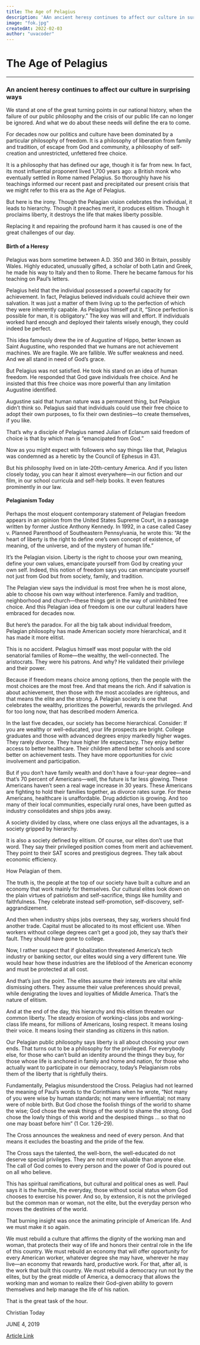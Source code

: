 ```yaml
---
title: The Age of Pelagius
description: 'AAn ancient heresy continues to affect our culture in surprising ways.'
image: "fok.jpg"
createdAt: 2022-02-03
author: "uvacoder"
---
```


# The Age of Pelagius
---------
### An ancient heresy continues to affect our culture in surprising ways

We stand at one of the great turning points in our national history, when the failure of our public philosophy and the crisis of our public life can no longer be ignored. And what we do about these needs will define the era to come.

For decades now our politics and culture have been dominated by a particular philosophy of freedom. It is a philosophy of liberation from family and tradition, of escape from God and community, a philosophy of self-creation and unrestricted, unfettered free choice.

It is a philosophy that has defined our age, though it is far from new. In fact, its most influential proponent lived 1,700 years ago: a British monk who eventually settled in Rome named Pelagius. So thoroughly have his teachings informed our recent past and precipitated our present crisis that we might refer to this era as the Age of Pelagius.

But here is the irony. Though the Pelagian vision celebrates the individual, it leads to hierarchy. Though it preaches merit, it produces elitism. Though it proclaims liberty, it destroys the life that makes liberty possible.

Replacing it and repairing the profound harm it has caused is one of the great challenges of our day.

#### Birth of a Heresy

Pelagius was born sometime between A.D. 350 and 360 in Britain, possibly Wales. Highly educated, unusually gifted, a scholar of both Latin and Greek, he made his way to Italy and then to Rome. There he became famous for his teaching on Paul’s letters.

Pelagius held that the individual possessed a powerful capacity for achievement. In fact, Pelagius believed individuals could achieve their own salvation. It was just a matter of them living up to the perfection of which they were inherently capable. As Pelagius himself put it, “Since perfection is possible for man, it is obligatory.” The key was will and effort. If individuals worked hard enough and deployed their talents wisely enough, they could indeed be perfect.

This idea famously drew the ire of Augustine of Hippo, better known as Saint Augustine, who responded that we humans are not achievement machines. We are fragile. We are fallible. We suffer weakness and need. And we all stand in need of God’s grace.

But Pelagius was not satisfied. He took his stand on an idea of human freedom. He responded that God gave individuals free choice. And he insisted that this free choice was more powerful than any limitation Augustine identified.

Augustine said that human nature was a permanent thing, but Pelagius didn’t think so. Pelagius said that individuals could use their free choice to adopt their own purposes, to fix their own destinies—to create themselves, if you like.

That’s why a disciple of Pelagius named Julian of Eclanum said freedom of choice is that by which man is “emancipated from God.”

Now as you might expect with followers who say things like that, Pelagius was condemned as a heretic by the Council of Ephesus in 431.

But his philosophy lived on in late-20th-century America. And if you listen closely today, you can hear it almost everywhere—in our fiction and our film, in our school curricula and self-help books. It even features prominently in our law.

#### Pelagianism Today

Perhaps the most eloquent contemporary statement of Pelagian freedom appears in an opinion from the United States Supreme Court, in a passage written by former Justice Anthony Kennedy. In 1992, in a case called Casey v. Planned Parenthood of Southeastern Pennsylvania, he wrote this: “At the heart of liberty is the right to define one’s own concept of existence, of meaning, of the universe, and of the mystery of human life.”

It’s the Pelagian vision. Liberty is the right to choose your own meaning, define your own values, emancipate yourself from God by creating your own self. Indeed, this notion of freedom says you can emancipate yourself not just from God but from society, family, and tradition.

The Pelagian view says the individual is most free when he is most alone, able to choose his own way without interference. Family and tradition, neighborhood and church—these things get in the way of uninhibited free choice. And this Pelagian idea of freedom is one our cultural leaders have embraced for decades now.

But here’s the paradox. For all the big talk about individual freedom, Pelagian philosophy has made American society more hierarchical, and it has made it more elitist.

This is no accident. Pelagius himself was most popular with the old senatorial families of Rome—the wealthy, the well-connected. The aristocrats. They were his patrons. And why? He validated their privilege and their power.

Because if freedom means choice among options, then the people with the most choices are the most free. And that means the rich. And if salvation is about achievement, then those with the most accolades are righteous, and that means the elite and the strong. A Pelagian society is one that celebrates the wealthy, prioritizes the powerful, rewards the privileged. And for too long now, that has described modern America.

In the last five decades, our society has become hierarchical. Consider: If you are wealthy or well-educated, your life prospects are bright. College graduates and those with advanced degrees enjoy markedly higher wages. They rarely divorce. They have higher life expectancy. They enjoy better access to better healthcare. Their children attend better schools and score better on achievement tests. They have more opportunities for civic involvement and participation.

But if you don’t have family wealth and don’t have a four-year degree—and that’s 70 percent of Americans—well, the future is far less glowing. These Americans haven’t seen a real wage increase in 30 years. These Americans are fighting to hold their families together, as divorce rates surge. For these Americans, healthcare is unaffordable. Drug addiction is growing. And too many of their local communities, especially rural ones, have been gutted as industry consolidates and ships jobs away.

A society divided by class, where one class enjoys all the advantages, is a society gripped by hierarchy.

It is also a society defined by elitism. Of course, our elites don’t use that word. They say their privileged position comes from merit and achievement. They point to their SAT scores and prestigious degrees. They talk about economic efficiency.

How Pelagian of them.

The truth is, the people at the top of our society have built a culture and an economy that work mainly for themselves. Our cultural elites look down on the plain virtues of patriotism and self-sacrifice, things like humility and faithfulness. They celebrate instead self-promotion, self-discovery, self-aggrandizement.

And then when industry ships jobs overseas, they say, workers should find another trade. Capital must be allocated to its most efficient use. When workers without college degrees can’t get a good job, they say that’s their fault. They should have gone to college.

Now, I rather suspect that if globalization threatened America’s tech industry or banking sector, our elites would sing a very different tune. We would hear how these industries are the lifeblood of the American economy and must be protected at all cost.

And that’s just the point. The elites assume their interests are vital while dismissing others. They assume their value preferences should prevail, while denigrating the loves and loyalties of Middle America. That’s the nature of elitism.

And at the end of the day, this hierarchy and this elitism threaten our common liberty. The steady erosion of working-class jobs and working-class life means, for millions of Americans, losing respect. It means losing their voice. It means losing their standing as citizens in this nation.

Our Pelagian public philosophy says liberty is all about choosing your own ends. That turns out to be a philosophy for the privileged. For everybody else, for those who can’t build an identity around the things they buy, for those whose life is anchored in family and home and nation, for those who actually want to participate in our democracy, today’s Pelagianism robs them of the liberty that is rightfully theirs.

Fundamentally, Pelagius misunderstood the Cross. Pelagius had not learned the meaning of Paul’s words to the Corinthians when he wrote, “Not many of you were wise by human standards; not many were influential; not many were of noble birth. But God chose the foolish things of the world to shame the wise; God chose the weak things of the world to shame the strong. God chose the lowly things of this world and the despised things … so that no one may boast before him” (1 Cor. 1:26–29).

The Cross announces the weakness and need of every person. And that means it excludes the boasting and the pride of the few.

The Cross says the talented, the well-born, the well-educated do not deserve special privileges. They are not more valuable than anyone else. The call of God comes to every person and the power of God is poured out on all who believe.

This has spiritual ramifications, but cultural and political ones as well. Paul says it is the humble, the everyday, those without social status whom God chooses to exercise his power. And so, by extension, it is not the privileged but the common man or woman, not the elite, but the everyday person who moves the destinies of the world.

That burning insight was once the animating principle of American life. And we must make it so again.

We must rebuild a culture that affirms the dignity of the working man and woman, that protects their way of life and honors their central role in the life of this country. We must rebuild an economy that will offer opportunity for every American worker, whatever degree she may have, wherever he may live—an economy that rewards hard, productive work. For that, after all, is the work that built this country. We must rebuild a democracy run not by the elites, but by the great middle of America, a democracy that allows the working man and woman to realize their God-given ability to govern themselves and help manage the life of his nation.

That is the great task of the hour.

Christian Today

JUNE 4, 2019

[Article Link](https://www.christianitytoday.com/ct/2019/june-web-only/age-of-pelagius-joshua-hawley.html)
